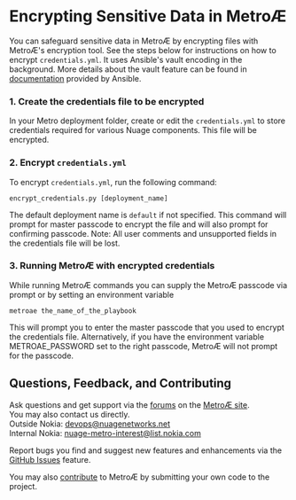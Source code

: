 # Encrypting Sensitive Data in Metro&#198;
You can safeguard sensitive data in Metro&#198; by encrypting files with Metro&#198;'s encryption tool. See the steps below for instructions on how to encrypt `credentials.yml`. It uses Ansible's vault encoding in the background. More details about the vault feature can be found in [documentation](https://docs.ansible.com/ansible/2.4/vault.html) provided by Ansible.  
### 1. Create the credentials file to be encrypted
  In your Metro deployment folder, create or edit the `credentials.yml` to store credentials required for various Nuage components. This file will be encrypted.  
### 2. Encrypt `credentials.yml`  
  To encrypt `credentials.yml`, run the following command:  
  ```
  encrypt_credentials.py [deployment_name]
  ```
  The default deployment name is `default` if not specified. This command will prompt for master passcode to encrypt the file and will also prompt for confirming passcode.
  Note: All user comments and unsupported fields in the credentials file will be lost.

### 3. Running Metro&#198; with encrypted credentials
  While running Metro&#198; commands you can supply the Metro&#198; passcode via prompt or by setting an environment variable
  ```
  metroae the_name_of_the_playbook
  ```
  This will prompt you to enter the master passcode that you used to encrypt the credentials file. 
  Alternatively, if you have the environment variable METROAE_PASSWORD set to the right passcode, Metro&#198; will not prompt for the passcode.

## Questions, Feedback, and Contributing
Ask questions and get support via the [forums](https://devops.nuagenetworks.net/forums/) on the [MetroÆ site](https://devops.nuagenetworks.net/).  
You may also contact us directly.  
  Outside Nokia: [devops@nuagenetworks.net](mailto:deveops@nuagenetworks.net "send email to nuage-metro project")  
  Internal Nokia: [nuage-metro-interest@list.nokia.com](mailto:nuage-metro-interest@list.nokia.com "send email to nuage-metro project")

Report bugs you find and suggest new features and enhancements via the [GitHub Issues](https://github.com/nuagenetworks/nuage-metro/issues "nuage-metro issues") feature.

You may also [contribute](../CONTRIBUTING.md) to MetroÆ by submitting your own code to the project.
